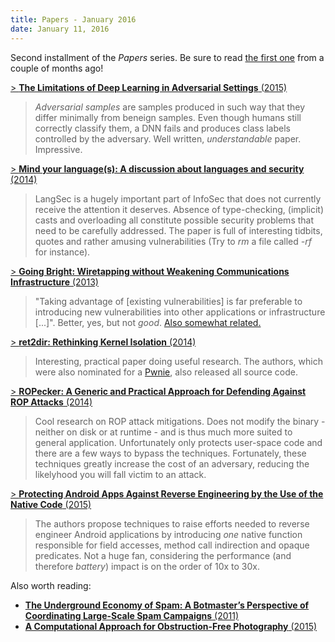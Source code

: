 ```yaml
---
title: Papers - January 2016
date: January 11, 2016
---
```


Second installment of the _Papers_ series. Be sure to read [the first one](/posts/papers_september.html) from a couple of months ago!

[> __The Limitations of Deep Learning in Adversarial Settings__ (2015)](http://arxiv.org/pdf/1511.07528v1.pdf)

> _Adversarial samples_ are samples produced in such way that they differ minimally from beneign samples. Even though humans still correctly classify them, a DNN fails and produces class labels controlled by the adversary. Well written, _understandable_ paper. Impressive.

[> __Mind your language(s): A discussion about languages and security__ (2014)](http://www.ieee-security.org/TC/SPW2014/papers/5103a140.PDF)

> LangSec is a hugely important part of InfoSec that does not currently receive the attention it deserves. Absence of type-checking, (implicit) casts and overloading all constitute possible security problems that need to be carefully addressed. The paper is full of interesting tidbits, quotes and rather amusing vulnerabilities (Try to _rm_ a file called _-rf_ for instance).

[> __Going Bright: Wiretapping without Weakening Communications Infrastructure__ (2013)](https://www.cs.columbia.edu/~smb/papers/GoingBright.pdf)

> "Taking advantage of [existing vulnerabilities] is far preferable to introducing new vulnerabilities into other applications or infrastructure [...]". Better, yes, but not _good_. [Also somewhat related.](http://www.reuters.com/article/us-cybersecurity-nsa-flaws-insight-idUSKCN0SV2XQ20151107)

[> __ret2dir: Rethinking Kernel Isolation__ (2014)](https://www.usenix.org/system/files/conference/usenixsecurity14/sec14-paper-kemerlis.pdf)

> Interesting, practical paper doing useful research. The authors, which were also nominated for a [Pwnie](http://pwnies.com/nominations/), also released all source code.

[> __ROPecker: A Generic and Practical Approach for Defending Against ROP Attacks__ (2014)](http://www.mysmu.edu/phdis2008/yqcheng.2008/ROPecker-NDSS14.pdf)

> Cool research on ROP attack mitigations. Does not modify the binary - neither on disk or at runtime - and is thus much more suited to general application. Unfortunately only protects user-space code and there are a few ways to bypass the techniques. Fortunately, these techniques greatly increase the cost of an adversary, reducing the likelyhood you will fall victim to an attack.

[> __Protecting Android Apps Against Reverse Engineering by the Use of the Native Code__ (2015)](#TODO#)

> The authors propose techniques to raise efforts needed to reverse engineer Android applications by introducing _one_ native function responsible for field accesses, method call indirection and opaque predicates. Not a huge fan, considering the performance (and therefore _battery_) impact is on the order of 10x to 30x.

Also worth reading:

- [__The Underground Economy of Spam: A Botmaster’s Perspective of Coordinating Large-Scale Spam Campaigns__ (2011)](https://www.iseclab.org/papers/cutwail-LEET11.pdf)
- [__A Computational Approach for Obstruction-Free Photography__ (2015)](https://people.csail.mit.edu/mrub/papers/ObstructionFreePhotograpy_SIGGRAPH2015.pdf)